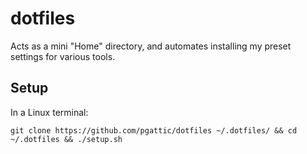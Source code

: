 # dotfiles

Acts as a mini "Home" directory, and automates installing my preset settings for various tools.

## Setup

In a Linux terminal:

` git clone https://github.com/pgattic/dotfiles ~/.dotfiles/ && cd ~/.dotfiles && ./setup.sh `

